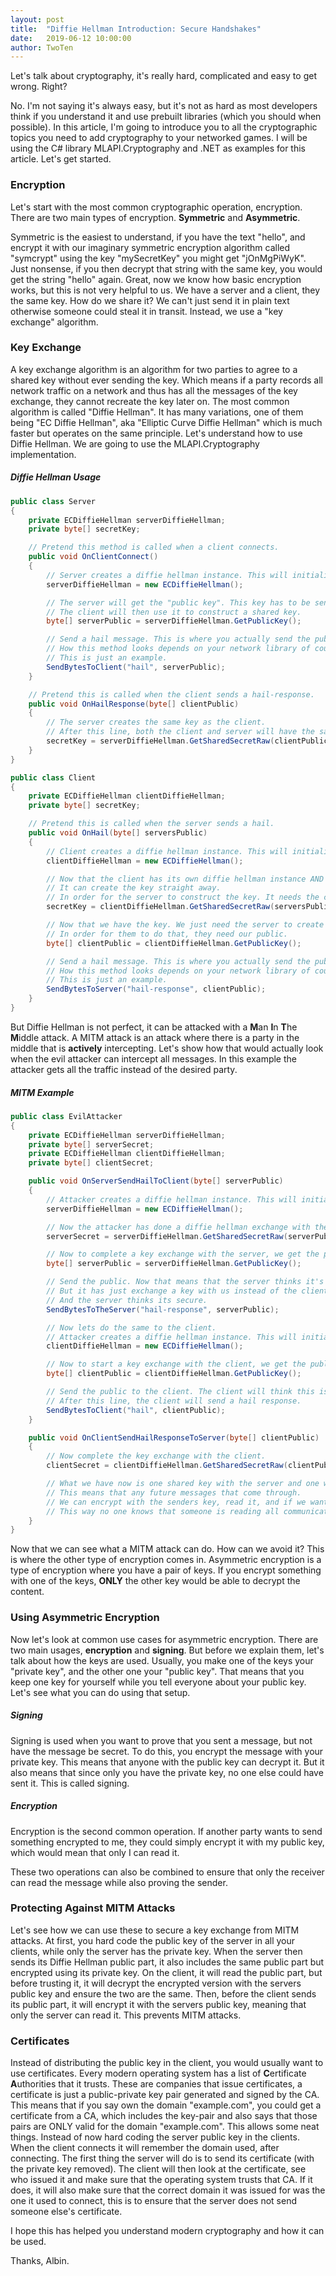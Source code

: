 ```yaml
---
layout: post
title:  "Diffie Hellman Introduction: Secure Handshakes"
date:   2019-06-12 10:00:00
author: TwoTen
---
```


Let's talk about cryptography, it's really hard, complicated and easy to get wrong. Right?

No. I'm not saying it's always easy, but it's not as hard as most developers think if you understand it and use prebuilt libraries (which you should when possible). In this article, I'm going to introduce you to all the cryptographic topics you need to add cryptography to your networked games. I will be using the C# library MLAPI.Cryptography and .NET as examples for this article. Let's get started.

### Encryption
Let's start with the most common cryptographic operation, encryption. There are two main types of encryption. **Symmetric** and **Asymmetric**. 

Symmetric is the easiest to understand, if you have the text "hello", and encrypt it with our imaginary symmetric encryption algorithm called "symcrypt" using the key "mySecretKey" you might get "jOnMgPiWyK". Just nonsense, if you then decrypt that string with the same key, you would get the string "hello" again. Great, now we know how basic encryption works, but this is not very helpful to us. We have a server and a client, they the same key. How do we share it? We can't just send it in plain text otherwise someone could steal it in transit. Instead, we use a "key exchange" algorithm.


### Key Exchange
A key exchange algorithm is an algorithm for two parties to agree to a shared key without ever sending the key. Which means if a party records all network traffic on a network and thus has all the messages of the key exchange, they cannot recreate the key later on. The most common algorithm is called "Diffie Hellman". It has many variations, one of them being "EC Diffie Hellman", aka "Elliptic Curve Diffie Hellman" which is much faster but operates on the same principle. Let's understand how to use Diffie Hellman. We are going to use the MLAPI.Cryptography implementation.

##### Diffie Hellman Usage
```csharp
public class Server
{
    private ECDiffieHellman serverDiffieHellman;
    private byte[] secretKey;

    // Pretend this method is called when a client connects.
    public void OnClientConnect()
    {
        // Server creates a diffie hellman instance. This will initialize with random keys internally.
        serverDiffieHellman = new ECDiffieHellman();

        // The server will get the "public key". This key has to be sent to the client.
        // The client will then use it to construct a shared key.
        byte[] serverPublic = serverDiffieHellman.GetPublicKey();

        // Send a hail message. This is where you actually send the public key. 
        // How this method looks depends on your network library of course.
        // This is just an example.
        SendBytesToClient("hail", serverPublic);
    }

    // Pretend this is called when the client sends a hail-response.
    public void OnHailResponse(byte[] clientPublic)
    {
        // The server creates the same key as the client. 
        // After this line, both the client and server will have the same key.
        secretKey = serverDiffieHellman.GetSharedSecretRaw(clientPublic);
    }
}

public class Client
{
    private ECDiffieHellman clientDiffieHellman;
    private byte[] secretKey;

    // Pretend this is called when the server sends a hail.
    public void OnHail(byte[] serversPublic)
    {
        // Client creates a diffie hellman instance. This will initialize with random keys internally.
        clientDiffieHellman = new ECDiffieHellman();

        // Now that the client has its own diffie hellman instance AND the servers public. 
        // It can create the key straight away. 
        // In order for the server to construct the key. It needs the clients public.
        secretKey = clientDiffieHellman.GetSharedSecretRaw(serversPublic);

        // Now that we have the key. We just need the server to create the same key.
        // In order for them to do that, they need our public.
        byte[] clientPublic = clientDiffieHellman.GetPublicKey();

        // Send a hail message. This is where you actually send the public key. 
        // How this method looks depends on your network library of course.
        // This is just an example.
        SendBytesToServer("hail-response", clientPublic);
    }
}

```

But Diffie Hellman is not perfect, it can be attacked with a **M**an **I**n **T**he **M**iddle attack. A MITM attack is an attack where there is a party in the middle that is **actively** intercepting. Let's show how that would actually look when the evil attacker can intercept all messages. In this example the attacker gets all the traffic instead of the desired party.

##### MITM Example
```csharp
public class EvilAttacker
{
    private ECDiffieHellman serverDiffieHellman;
    private byte[] serverSecret;
    private ECDiffieHellman clientDiffieHellman;
    private byte[] clientSecret;

    public void OnServerSendHailToClient(byte[] serverPublic)
    {
        // Attacker creates a diffie hellman instance. This will initialize with random keys internally.
        serverDiffieHellman = new ECDiffieHellman();

        // Now the attacker has done a diffie hellman exchange with the server.
        serverSecret = serverDiffieHellman.GetSharedSecretRaw(serverPublic);

        // Now to complete a key exchange with the server, we get the public.
        byte[] serverPublic = serverDiffieHellman.GetPublicKey();

        // Send the public. Now that means that the server thinks it's connected to a client.
        // But it has just exchange a key with us instead of the client. So now we can talk with the server
        // And the server thinks its secure.
        SendBytesToTheServer("hail-response", serverPublic);

        // Now lets do the same to the client.
        // Attacker creates a diffie hellman instance. This will initialize with random keys internally.
        clientDiffieHellman = new ECDiffieHellman();

        // Now to start a key exchange with the client, we get the public.
        byte[] clientPublic = clientDiffieHellman.GetPublicKey();

        // Send the public to the client. The client will think this is the server sending a hail.
        // After this line, the client will send a hail response.
        SendBytesToClient("hail", clientPublic);
    }

    public void OnClientSendHailResponseToServer(byte[] clientPublic)
    {
        // Now complete the key exchange with the client.
        clientSecret = clientDiffieHellman.GetSharedSecretRaw(clientPublic);

        // What we have now is one shared key with the server and one with the client.
        // This means that any future messages that come through.
        // We can encrypt with the senders key, read it, and if we want to, we can re-encrypt with the receiver's key and pass it.
        // This way no one knows that someone is reading all communications.
    }
}

```

Now that we can see what a MITM attack can do. How can we avoid it? This is where the other type of encryption comes in. Asymmetric encryption is a type of encryption where you have a pair of keys. If you encrypt something with one of the keys, **ONLY** the other key would be able to decrypt the content.

### Using Asymmetric Encryption
Now let's look at common use cases for asymmetric encryption. There are two main usages, **encryption** and **signing**. But before we explain them, let's talk about how the keys are used. Usually, you make one of the keys your "private key", and the other one your "public key". That means that you keep one key for yourself while you tell everyone about your public key. Let's see what you can do using that setup.

##### Signing
Signing is used when you want to prove that you sent a message, but not have the message be secret. To do this, you encrypt the message with your private key. This means that anyone with the public key can decrypt it. But it also means that since only you have the private key, no one else could have sent it. This is called signing.

##### Encryption
Encryption is the second common operation. If another party wants to send something encrypted to me, they could simply encrypt it with my public key, which would mean that only I can read it.

These two operations can also be combined to ensure that only the receiver can read the message while also proving the sender.

### Protecting Against MITM Attacks
Let's see how we can use these to secure a key exchange from MITM attacks. At first, you hard code the public key of the server in all your clients, while only the server has the private key. When the server then sends its Diffie Hellman public part, it also includes the same public part but encrypted using its private key. On the client, it will read the public part, but before trusting it, it will decrypt the encrypted version with the servers public key and ensure the two are the same. Then, before the client sends its public part, it will encrypt it with the servers public key, meaning that only the server can read it. This prevents MITM attacks.

### Certificates
Instead of distributing the public key in the client, you would usually want to use certificates. Every modern operating system has a list of **C**ertificate **A**uthorities that it trusts. These are companies that issue certificates, a certificate is just a public-private key pair generated and signed by the CA. This means that if you say own the domain "example.com", you could get a certificate from a CA, which includes the key-pair and also says that those pairs are ONLY valid for the domain "example.com". This allows some neat things. Instead of now hard coding the server public key in the clients. When the client connects it will remember the domain used, after connecting. The first thing the server will do is to send its certificate (with the private key removed). The client will then look at the certificate, see who issued it and make sure that the operating system trusts that CA. If it does, it will also make sure that the correct domain it was issued for was the one it used to connect, this is to ensure that the server does not send someone else's certificate.

I hope this has helped you understand modern cryptography and how it can be used.

Thanks, Albin.
